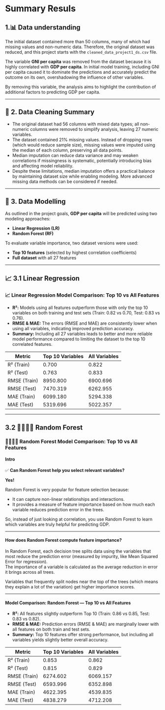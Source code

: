 # Summary Resuls

## 1.📊 Data understanding

The initial dataset contained more than 50 columns, many of which had missing values and non-numeric data. Therefore, the original dataset was reduced, and this project starts with the `cleaned_data_project1_ds.csv` file.

The variable **GNI per capita** was removed from the dataset because it is highly correlated with **GDP per capita**. In initial model training, including GNI per capita caused it to dominate the predictions and accurately predict the outcome on its own, overshadowing the influence of other variables.

By removing this variable, the analysis aims to highlight the contribution of additional factors to predicting GDP per capita.

---

## 🧹 2. Data Cleaning Summary

- The original dataset had 56 columns with mixed data types; all non-numeric columns were removed to simplify analysis, leaving 27 numeric variables.
- The dataset contained 21% missing values. Instead of dropping rows (which would reduce sample size), missing values were imputed using the median of each column, preserving all data points.
- Median imputation can reduce data variance and may weaken correlations if missingness is systematic, potentially introducing bias and affecting model reliability.
- Despite these limitations, median imputation offers a practical balance by maintaining dataset size while enabling modeling. More advanced missing data methods can be considered if needed.

---

## 🤖 3. Data Modelling

As outlined in the project goals, **GDP per capita** will be predicted using two modeling approaches:  
- **Linear Regression (LR)**  
- **Random Forest (RF)**  

To evaluate variable importance, two dataset versions were used:  
- **Top 10 features** (selected by highest correlation coefficients)  
- **Full dataset** with all 27 features  

---
## 📈 3.1 Linear Regression
### 📈 Linear Regression Model Comparison: Top 10 vs All Features

- **R²:** Models using all features outperform those with only the top 10 variables on both training and test sets (Train: 0.82 vs 0.70, Test: 0.83 vs 0.76).
- **RMSE & MAE:** The errors (RMSE and MAE) are consistently lower when using all variables, indicating improved prediction accuracy.
- **Summary:** Including all 27 variables leads to better and more reliable model performance compared to limiting the dataset to the top 10 correlated features.

| Metric       | Top 10 Variables | All Variables |
|--------------|------------------|---------------|
| R² (Train)   | 0.700            | 0.822         |
| R² (Test)    | 0.763            | 0.833         |
| RMSE (Train) | 8950.800         | 6900.696      |
| RMSE (Test)  | 7470.319         | 6262.955      |
| MAE (Train)  | 6099.180         | 5294.338      |
| MAE (Test)   | 5319.696         | 5022.357      |

---
## 3.2 🌳🌳🌳🌳 Random Forest
### 🌳🌳🌳🌳 Random Forest Model Comparison: Top 10 vs All Features

#### Intro
✅ **Can Random Forest help you select relevant variables?**

**Yes!**

Random Forest is very popular for feature selection because:

- It can capture non-linear relationships and interactions.  
- It provides a measure of feature importance based on how much each variable reduces prediction error in the trees.

So, instead of just looking at correlation, you use Random Forest to learn which variables are truly helpful for predicting GDP.

---

#### How does Random Forest compute feature importance?

In Random Forest, each decision tree splits data using the variables that most reduce the prediction error (measured by impurity, like Mean Squared Error for regression).  
The importance of a variable is calculated as the average reduction in error it brings across all trees.

Variables that frequently split nodes near the top of the trees (which means they explain a lot of the variation) get higher importance scores.

---

#### Model Comparison: Random Forest — Top 10 vs All Features

- **R²:** All features slightly outperform Top 10 (Train: 0.86 vs 0.85, Test: 0.83 vs 0.82).  
- **RMSE & MAE:** Prediction errors (RMSE & MAE) are marginally lower with all features on both train and test sets.  
- **Summary:** Top 10 features offer strong performance, but including all variables yields slightly better overall accuracy.

| Metric       | Top 10 Variables | All Variables |
|--------------|------------------|---------------|
| R² (Train)   | 0.853            | 0.862         |
| R² (Test)    | 0.815            | 0.829         |
| RMSE (Train) | 6274.602         | 6069.157      |
| RMSE (Test)  | 6593.996         | 6352.898      |
| MAE (Train)  | 4622.395         | 4539.835      |
| MAE (Test)   | 4838.279         | 4712.208      |
